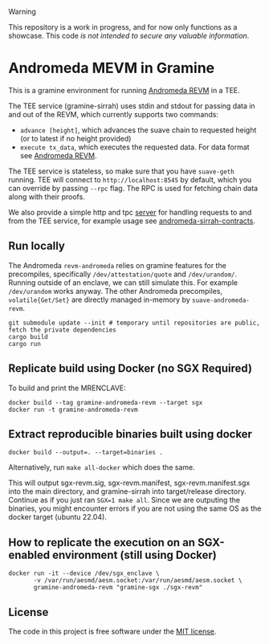 > [!WARNING]
> This repository is a work in progress, and for now only functions as a showcase. This code *is not intended to secure any valuable information*.

# Andromeda MEVM in Gramine

This is a gramine environment for running [Andromeda REVM](github.com/flashbots/suave-andromeda-revm) in a TEE.

The TEE service (gramine-sirrah) uses stdin and stdout for passing data in and out of the REVM, which currently supports two commands:
* `advance [height]`, which advances the suave chain to requested height (or to latest if no height provided)
* `execute tx_data`, which executes the requested data. For data format see [Andromeda REVM](github.com/flashbots/suave-andromeda-revm).

The TEE service is stateless, so make sure that you have `suave-geth` running. TEE will connect to `http://localhost:8545` by default, which you can override by passing `--rpc` flag. The RPC is used for fetching chain data along with their proofs.

We also provide a simple http and tpc [server](server.py) for handling requests to and from the TEE service, for example usage see [andromeda-sirrah-contracts](github.com/flashbots/andromeda-sirrah-contracts).

## Run locally

The Andromeda `revm-andromeda` relies on gramine features for the precompiles, specifically `/dev/attestation/quote` and `/dev/urandom/`.  
Running outside of an enclave, we can still simulate this. For example `/dev/urandom` works anyway. The other Andromeda precompiles, `volatile{Get/Set}` are directly managed in-memory by `suave-andromeda-revm`. 

```shell
git submodule update --init # temporary until repositories are public, fetch the private dependencies
cargo build
cargo run
```

## Replicate build using Docker (no SGX Required)
To build and print the MRENCLAVE:
```shell
docker build --tag gramine-andromeda-revm --target sgx
docker run -t gramine-andromeda-revm
```

## Extract reproducible binaries built using docker

```shell
docker build --output=. --target=binaries .
```
Alternatively, run `make all-docker` which does the same.

This will output sgx-revm.sig, sgx-revm.manifest, sgx-revm.manifest.sgx into the main directory, and gramine-sirrah into target/release directory. Continue as if you just ran `SGX=1 make all`. Since we are outputing the binaries, you might encounter errors if you are not using the same OS as the docker target (ubuntu 22.04).

## How to replicate the execution on an SGX-enabled environment (still using Docker)

```shell
docker run -it --device /dev/sgx_enclave \
       -v /var/run/aesmd/aesm.socket:/var/run/aesmd/aesm.socket \
       gramine-andromeda-revm "gramine-sgx ./sgx-revm"
```

## License

The code in this project is free software under the [MIT license](LICENSE).
